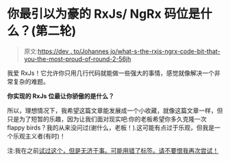 # 你最引以为豪的 RxJs/ NgRx 码位是什么？(第二轮)

> 原文:[https://dev . to/Johannes jo/what-s-the-rxjs-ngrx-code-bit-that-you-the-most-proud-of-round-2-56jh](https://dev.to/johannesjo/what-s-the-rxjs-ngrx-code-bit-that-you-are-most-proud-of-round-2-56jh)

我爱 RxJs！它允许你只用几行代码就能做一些强大的事情，感觉就像解决一个非常复杂的难题。

**你实现的 RxJs 位最让你骄傲的是什么？**

所以，理想情况下，我希望这篇文章能发展成一个小收藏，就像这篇文章一样，但只是为了短暂的乐趣，因为让我们面对现实吧:你的老板希望你多久克隆一次 flappy birds？我的从来没问过(谢什么，老板！).这可能有点过于乐观，但我是一个乐观主义者(有时)！

注:我在之前[试过这个，但是无济于事。可能用错了标签。请不要恨我再次尝试！](https://dev.to/johannesjo/what-s-the-rxjs-ngrx-code-bit-you-are-most-proud-of-97c)